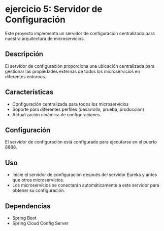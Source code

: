 # ejercicio 5: Servidor de Configuración

Este proyecto implementa un servidor de configuración centralizado para nuestra arquitectura de microservicios.

## Descripción

El servidor de configuración proporciona una ubicación centralizada para gestionar las propiedades externas de todos los microservicios en diferentes entornos.

## Características

- Configuración centralizada para todos los microservicios
- Soporte para diferentes perfiles (desarrollo, prueba, producción)
- Actualización dinámica de configuraciones

## Configuración

El servidor de configuración está configurado para ejecutarse en el puerto 8888.


## Uso

- Inicie el servidor de configuración después del servidor Eureka y antes que otros microservicios.
- Los microservicios se conectarán automáticamente a este servidor para obtener su configuración.

## Dependencias

- Spring Boot
- Spring Cloud Config Server
